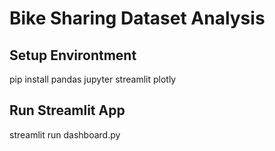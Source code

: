# Bike Sharing Dataset Analysis

## Setup Environtment

pip install pandas jupyter streamlit plotly

## Run Streamlit App

streamlit run dashboard.py
